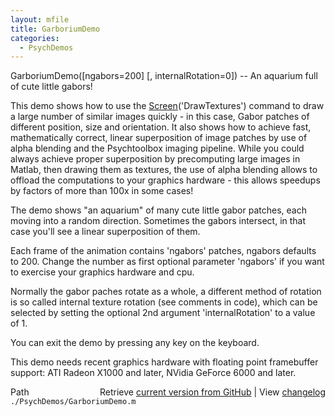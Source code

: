 ```yaml
---
layout: mfile
title: GarboriumDemo
categories:
  - PsychDemos
---
```


GarboriumDemo\(\[ngabors=200\] \[, internalRotation=0\]\) \-\- An aquarium full of cute little gabors\!

This demo shows how to use the [Screen](/docs/Screen)\('DrawTextures'\) command to draw a
large number of similar images quickly \- in this case, Gabor patches of
different position, size and orientation. It also shows how to achieve
fast, mathematically correct, linear superposition of image patches by
use of alpha blending and the Psychtoolbox imaging pipeline. While you
could always achieve proper superposition by precomputing large images in
Matlab, then drawing them as textures, the use of alpha blending allows
to offload the computations to your graphics hardware \- this allows
speedups by factors of more than 100x in some cases\!

The demo shows "an aquarium" of many cute little gabor patches, each moving
into a random direction. Sometimes the gabors intersect, in that case
you'll see a linear superposition of them.

Each frame of the animation contains 'ngabors' patches, ngabors defaults
to 200. Change the number as first optional parameter 'ngabors' if you want
to exercise your graphics hardware and cpu.

Normally the gabor paches rotate as a whole, a different method of
rotation is so called internal texture rotation \(see comments in code\),
which can be selected by setting the optional 2nd argument
'internalRotation' to a value of 1.

You can exit the demo by pressing any key on the keyboard.

This demo needs recent graphics hardware with floating point framebuffer
support: ATI Radeon X1000 and later, NVidia GeForce 6000 and later.


<div class="code_header" style="text-align:right;">
  <span style="float:left;">Path&nbsp;&nbsp;</span> <span class="counter">Retrieve <a href=
  "https://raw.github.com/Psychtoolbox-3/Psychtoolbox-3/beta/./PsychDemos/GarboriumDemo.m">current version from GitHub</a> | View <a href=
  "https://github.com/Psychtoolbox-3/Psychtoolbox-3/commits/beta/./PsychDemos/GarboriumDemo.m">changelog</a></span>
</div>
<div class="code">
  <code>./PsychDemos/GarboriumDemo.m</code>
</div>

